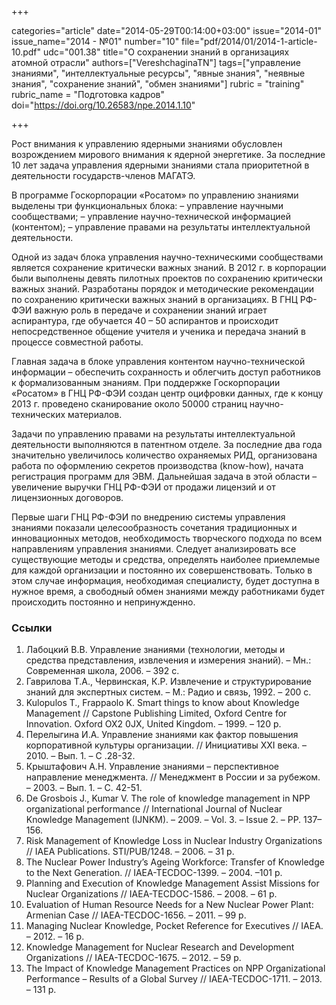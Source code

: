 +++

categories="article"
date="2014-05-29T00:14:00+03:00"
issue="2014-01"
issue_name="2014 - №01"
number="10"
file="pdf/2014/01/2014-1-article-10.pdf"
udc="001.38"
title="О сохранении знаний в организациях атомной отрасли"
authors=["VereshchaginaTN"]
tags=["управление знаниями", "интеллектуальные ресурсы", "явные знания", "неявные знания", "сохранение знаний", "обмен знаниями"]
rubric = "training"
rubric_name = "Подготовка кадров"
doi="https://doi.org/10.26583/npe.2014.1.10"

+++

Рост внимания к управлению ядерными знаниями обусловлен возрождением мирового внимания к ядерной энергетике. За последние 10 лет задача управления ядерными знаниями стала приоритетной в деятельности государств-членов МАГАТЭ.

В программе Госкорпорации «Росатом» по управлению знаниями выделены три функциональных блока:
– управление научными сообществами;
– управление научно-технической информацией (контентом);
– управление правами на результаты интеллектуальной деятельности.

Одной из задач блока управления научно-техническими сообществами является сохранение критически важных знаний. В 2012 г. в корпорации были выполнены девять пилотных проектов по сохранению критически важных знаний. Разработаны порядок и методические рекомендации по сохранению критически важных знаний в организациях. В ГНЦ РФ-ФЭИ важную роль в передаче и сохранении знаний играет аспирантура, где обучается 40 – 50 аспирантов и происходит непосредственное общение учителя и ученика и передача знаний в процессе совместной работы.

Главная задача в блоке управления контентом научно-технической информации – обеспечить сохранность и облегчить доступ работников к формализованным знаниям. При поддержке Госкорпорации «Росатом» в ГНЦ РФ-ФЭИ создан центр оцифровки данных, где к концу 2013 г. проведено сканирование около 50000 страниц научно-технических материалов.

Задачи по управлению правами на результаты интеллектуальной деятельности выполняются в патентном отделе. За последние два года значительно увеличилось количество охраняемых РИД, организована работа по оформлению секретов производства (know-how), начата регистрация программ для ЭВМ. Дальнейшая задача в этой области – увеличение выручки ГНЦ РФ-ФЭИ от продажи лицензий и от лицензионных договоров.

Первые шаги ГНЦ РФ-ФЭИ по внедрению системы управления знаниями показали целесообразность сочетания традиционных и инновационных методов, необходимость творческого подхода по всем направлениям управления знаниями. Следует анализировать все существующие методы и средства, определять наиболее приемлемые для каждой организации и постоянно их совершенствовать. Только в этом случае информация, необходимая специалисту, будет доступна в нужное время, а свободный обмен знаниями между работниками будет происходить постоянно и непринужденно.

### Ссылки

1. Лабоцкий В.В. Управление знаниями (технологии, методы и средства представления, извлечения и измерения знаний). – Мн.: Современная школа, 2006. – 392 с.
2. Гаврилова Т.А., Червинская, К.Р. Извлечение и структурирование знаний для экспертных систем. – М.: Радио и связь, 1992. – 200 с.
3. Kulopulos Т., Frappaolo K. Smart things to know about Knowledge Management // Capstone Publishing Limited, Oxford Centre for Innovation. Oxford OX2 0JX, United Kingdom. – 1999. – 120 p.
4. Перелыгина И.А. Управление знаниями как фактор повышения корпоративной культуры организации. // Инициативы XXI века. – 2010. – Вып. 1. – С .28-32.
5. Крыштафович А.Н. Управление знаниями – перспективное направление менеджмента. // Менеджмент в России и за рубежом. – 2003. – Вып. 1. – С. 42-51.
6. De Grosbois J., Kumar V. The role of knowledge management in NPP organizational performance // International Journal of Nuclear Knowledge Management (IJNKM). – 2009. – Vol. 3. – Issue 2. – PP. 137–156.
7. Risk Management of Knowledge Loss in Nuclear Industry Organizations // IAEA Publications. STI/PUB/1248. – 2006. – 31 p.
8. The Nuclear Power Industry’s Ageing Workforce: Transfer of Knowledge to the Next Generation. // IAEA-TECDOC-1399. – 2004. –101 p.
9. Planning and Execution of Knowledge Management Assist Missions for Nuclear Organizations // IAEA-TECDOC-1586. – 2008. – 61 p.
10. Evaluation of Human Resource Needs for a New Nuclear Power Plant: Armenian Case // IAEA-TECDOC-1656. – 2011. – 99 p.
11. Managing Nuclear Knowledge, Pocket Reference for Executives // IAEA. – 2012. – 16 p.
12. Knowledge Management for Nuclear Research and Development Organizations // IAEA-TECDOC-1675. – 2012. – 59 p.
13. The Impact of Knowledge Management Practices on NPP Organizational Performance – Results of a Global Survey // IAEA-TECDOC-1711. – 2013. – 131 p.